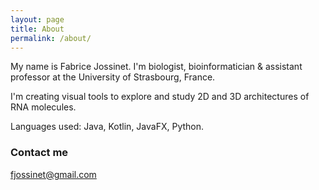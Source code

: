 ```yaml
---
layout: page
title: About
permalink: /about/
---
```


My name is Fabrice Jossinet. I'm biologist, bioinformatician & assistant professor at the University of Strasbourg, France.

I'm creating visual tools to explore and study 2D and 3D architectures of RNA molecules.

Languages used: Java, Kotlin, JavaFX, Python.

### Contact me

[fjossinet@gmail.com](mailto:fjossinet@gmail.com)

